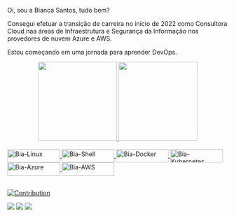 Oi, sou a Bianca Santos, tudo bem?

Consegui efetuar a transição de carreira no início de 2022 como Consultora Cloud naa áreas de Infraestrutura e Segurança da Informação nos provedores de nuvem Azure e AWS.

Estou começando em uma jornada para aprender DevOps.

<div align="center">
  <a href="https://github.com/biasantos94">
  <img height="180em" src="https://github-readme-stats.vercel.app/api?username=biasantos94&show_icons=true&theme=dracula&include_all_commits=true&count_private=true"/>
  <img height="180em" src="https://github-readme-stats.vercel.app/api/top-langs/?username=biasantos94&layout=compact&langs_count=7&theme=dracula"/>
</div>
<div style="display: inline_block"><br>
  <img align="center" alt="Bia-Linux" height="30" width="120" src="https://img.shields.io/badge/Linux-FCC624?style=for-the-badge&logo=linux&logoColor=black">
  <img align="center" alt="Bia-Shell" height="30" width="120" src="https://img.shields.io/badge/Shell_Script-121011?style=for-the-badge&logo=gnu-bash&logoColor=white">
  <img align="center" alt="Bia-Docker" height="30" width="120" src="https://img.shields.io/badge/Docker-2496ED?style=for-the-badge&logo=docker&logoColor=white">
  <img align="center" alt="Bia-Kubernetes" height="30" width="120" src="https://img.shields.io/badge/Kubernetes-326DE6?style=for-the-badge&logo=kubernetes&logoColor=white">
  <img align="center" alt="Bia-Azure" height="30" width="120" src="https://img.shields.io/badge/Microsoft_Azure-0089D6?style=for-the-badge&logo=microsoft-azure&logoColor=white">
  <img align="center" alt="Bia-AWS" height="30" width="120" src="https://img.shields.io/badge/Amazon_AWS-232F3E?style=for-the-badge&logo=amazon-aws&logoColor=white">
 
</div>

<br>

![Contribution](https://activity-graph.herokuapp.com/graph?username=biasantos94&theme=gotham&hide_border=true&area=true)


<div> 
  <a href="https://www.instagram.com/biaribeiro94/" target="_blank"><img src="https://img.shields.io/badge/-Instagram-%23E4405F?style=for-the-badge&logo=instagram&logoColor=white" target="_blank"></a>
 	<a href = "mailto:bianca_santos94@outlook.com"><img src="https://img.shields.io/badge/Microsoft_Outlook-0078D4?style=for-the-badge&logo=microsoft-outlook&logoColor=white" target="_blank"></a>
  <a href="https://www.linkedin.com/in/bianca-dos-santos-7446931a7/" target="_blank"><img src="https://img.shields.io/badge/-LinkedIn-%230077B5?style=for-the-badge&logo=linkedin&logoColor=white" target="_blank"></a>    
</div>


